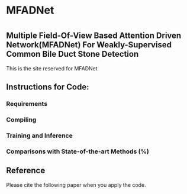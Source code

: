 
# MFADNet

# 
## Multiple Field-Of-View Based Attention Driven Network(MFADNet) For Weakly-Supervised Common Bile Duct Stone Detection


This is the site reserved for MFADNet
  

## Instructions for Code:
### Requirements



### Compiling



### Training and Inference



### Comparisons with State-of-the-art Methods (%)



## Reference 

Please cite the following paper when you apply the code. 


